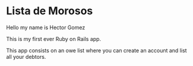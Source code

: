 # Lista de Morosos

Hello my name is Hector Gomez

This is my first ever Ruby on Rails app. 

This app consists on an owe list where you can create an account and list all your debtors.
